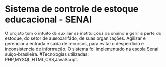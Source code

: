 # Sistema de controle de estoque educacional - SENAI
O projeto tem o intuito de auxiliar as instituições de ensino a gerir a parte de estoque, do setor de aumoxarifádo, de suas organizações.
Agilizar e gerenciar a entrada e saida de recursos, para evitar o desperdicio e inconsistencia de informação.
O sistema foi implementado na escola Senai suiço-brasileira.
#Tecnologias utilizadas:
PHP,MYSQL,HTML,CSS,JavaScript.
